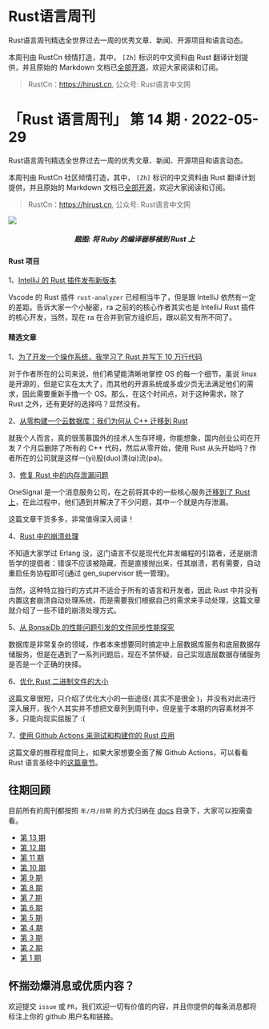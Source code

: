 # Rust语言周刊
Rust语言周刊精选全世界过去一周的优秀文章、新闻、开源项目和语言动态。

本周刊由 RustCn 倾情打造，其中， `[Zh]` 标识的中文资料由 Rust 翻译计划提供，并且原始的 Markdown 文档已[全部开源](https://github.com/rustlang-cn/rustt)，欢迎大家阅读和订阅。

> RustCn：https://hirust.cn, 公众号: Rust语言中文网

# 「Rust 语言周刊」 第 14 期 · 2022-05-29
Rust语言周刊精选全世界过去一周的优秀文章、新闻、开源项目和语言动态。

本周刊由 RustCn 社区倾情打造，其中， `[Zh]` 标识的中文资料由 Rust 翻译计划提供，并且原始的 Markdown 文档已[全部开源](https://github.com/rustlang-cn/rustt)，欢迎大家阅读和订阅。

> RustCn：https://hirust.cn, 公众号: Rust语言中文网

<img src="https://pic1.zhimg.com/80/v2-cd8fc37f15c5547a0853a92a9e06c528_1440w.webp">
<h5 align="center">题图: 将 Ruby 的编译器移植到 Rust 上</h5>

#### Rust 项目

1、[IntelliJ 的 Rust 插件发布新版本](https://blog.jetbrains.com/rust/2022/05/19/what-s-new-in-intellij-rust-for-2022-1/)

Vscode 的 Rust 插件 `rust-analyzer` 已经相当牛了，但是跟 IntelliJ 依然有一定的差距。告诉大家一个小秘密，ra 之前的的核心作者其实也是 IntelliJ Rust 插件的核心开发，当然，现在 ra 在合并到官方组织后，跟以前又有所不同了。

#### 精选文章

1、[为了开发一个操作系统，我学习了 Rust 并写下 10 万行代码](https://www.bunniestudios.com/blog/?p=6375)

对于作者所在的公司来说，他们希望能清晰地掌控 OS 的每一个细节，虽说 linux 是开源的，但是它实在太大了，而其他的开源系统或多或少页无法满足他们的需求，因此需要重新手撸一个 OS。那么，在这个时间点，对于这种需求，除了 Rust 之外，还有更好的选择吗？显然没有。

2、[从零构建一个云数据库：我们为何从 C++ 迁移到 Rust](https://singularity-data.com/blog/building-a-cloud-database-from-scratch-why-we-moved-from-cpp-to-rust/)

就我个人而言，真的很羡慕国外的技术人生存环境，你能想象，国内创业公司在开发 7 个月后删除了所有的 C++ 代码，然后从零开始，使用 Rust 从头开始吗？作者所在的公司就是这样一(yi)股(duo)清(qi)流(pa)。

3、[修复 Rust 中的内存泄漏问题](https://onesignal.com/blog/solving-memory-leaks-in-rust/)

OneSignal 是一个消息服务公司，在之前将其中的一些核心服务[迁移到了 Rust 上](https://onesignal.com/blog/rust-at-onesignal/)，在此过程中，他们遇到并解决了不少问题，其中一个就是内存泄漏。

这篇文章干货多多，非常值得深入阅读！

4、[Rust 中的崩溃处理](https://jake-shadle.github.io/crash-reporting/)

不知道大家学过 Erlang 没，这门语言不仅是现代化并发编程的引路者，还是崩溃哲学的提倡者：错误不应该被隐藏，而是直接抛出来，任其崩溃，若有需要，自动重启任务协程即可(通过 gen_supervisor 统一管理)。

当然，这种特立独行的方式并不适合于所有的语言和开发者，因此 Rust 中并没有内置这套崩溃自动处理系统，而是需要我们根据自己的需求来手动处理，这篇文章就介绍了一些不错的崩溃处理方式。

5、[从 BonsaiDb 的性能问题引发的文件同步性能探究](https://bonsaidb.io/blog/durable-writes/)

数据库是非常复杂的领域，作者本来想要同时搞定中上层数据库服务和底层数据存储服务，但是在遇到了一系列问题后，现在不禁怀疑，自己实现底层数据存储服务是否是一个正确的抉择。

6、[优化 Rust 二进制文件的大小](https://kerkour.com/optimize-rust-binary-size)

这篇文章很短，只介绍了优化大小的一些途径( 其实不是很全 )，并没有对此进行深入展开，我个人其实并不想把文章列到周刊中，但是鉴于本期的内容素材并不多，只能向现实屈服了 :(

7、[使用 Github Actions 来测试和构建你的 Rust 应用](https://kerkour.com/rust-github-actions-ci-cd)

这篇文章的推荐程度同上，如果大家想要全面了解 Github Actions，可以看看 Rust 语言圣经中的[这篇章节](https://course.rs/test/ci.html)。







## 往期回顾

目前所有的周刊都按照 `年/月/日期` 的方式归纳在 [docs](./docs) 目录下，大家可以按需查看。

- [第 13 期](./docs/2022/5月/22.md)
- [第 12 期](./docs/2022/5月/16.md)
- [第 11 期](./docs/2022/5月/07.md)
- [第 10 期](./docs/2022/4月/29.md)
- [第 9 期](./docs/2022/4月/24.md)
- [第 8 期](./docs/2022/4月/15.md)
- [第 7 期](./docs/2022/4月/08.md)
- [第 6 期](./docs/2022/4月/02.md)
- [第 5 期](./docs/2022/3月/25.md)
- [第 4 期](./docs/2022/3月/18.md)
- [第 3 期](./docs/2022/3月/11.md)
- [第 2 期](./docs/2022/3月/04.md)
- [第 1 期](./docs/2022/2月/28.md)


## 怀揣劲爆消息或优质内容？
欢迎提交 `issue` 或 `PR`，我们欢迎一切有价值的内容，并且你提供的每条消息都将标注上你的 github 用户名和链接。
